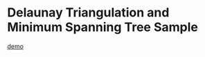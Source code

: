 Delaunay Triangulation and Minimum Spanning Tree Sample
=======================================================

[demo](demo.png)

